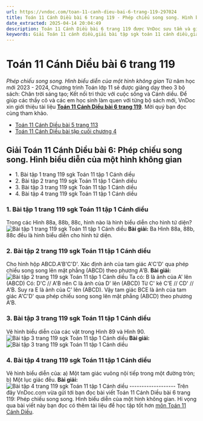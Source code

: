```yaml
---
url: https://vndoc.com/toan-11-canh-dieu-bai-6-trang-119-297024
title: Toán 11 Cánh Diều bài 6 trang 119 - Phép chiếu song song. Hình biểu diễn của một hình không gian - VnDoc.com
date_extracted: 2025-04-14 20:04:49
description: Toán 11 Cánh Diều bài 6 trang 119 được VnDoc sưu tầm và giới thiệu với lời giải chi tiết, rõ ràng theo khung chương trình sách giáo khoa Toán 11 Cánh diều. Mời các em cùng tham khảo để nắm được nội dung bài học.
keywords: Giải Toán 11 cánh diều,giải bài tập sgk toán 11 cánh diều,giải bài tập toán lớp 11,toán 11 cánh diều trang 119,giải toán 11 cánh diều tập 2,hướng dẫn giải toán 11 trang 119,bài tập trang 119 toán lớp 11,bài tập phép chiếu song song lớp 11,bài tập hình biểu diễn của một hình không gian lớp 11
---
```


# Toán 11 Cánh Diều bài 6 trang 119
 _Phép chiếu song song. Hình biểu diễn của một hình không gian_
Từ năm học mới 2023 - 2024, Chương trình Toán lớp 11 sẽ được giảng dạy theo 3 bộ sách: Chân trời sáng tạo; Kết nối tri thức với cuộc sống và Cánh diều. Để giúp các thầy cô và các em học sinh làm quen với từng bộ sách mới, VnDoc xin giới thiệu tài liệu **[Toán 11 Cánh Diều bài 6 trang 119](<https://vndoc.com/toan-11-canh-dieu-bai-6-trang-119-297024>)**. Mời quý bạn đọc cùng tham khảo.
  * [Toán 11 Cánh Diều bài 5 trang 113](<https://vndoc.com/toan-11-canh-dieu-bai-5-trang-113-297022>)
  * [Toán 11 Cánh Diều bài tập cuối chương 4](<https://vndoc.com/toan-11-canh-dieu-bai-tap-cuoi-chuong-4-297026>)

## Giải Toán 11 Cánh Diều bài 6: Phép chiếu song song. Hình biểu diễn của một hình không gian
  * 1\. Bài tập 1 trang 119 sgk Toán 11 tập 1 Cánh diều
  * 2\. Bài tập 2 trang 119 sgk Toán 11 tập 1 Cánh diều
  * 3\. Bài tập 3 trang 119 sgk Toán 11 tập 1 Cánh diều
  * 4\. Bài tập 4 trang 119 sgk Toán 11 tập 1 Cánh diều

### 1\. Bài tập 1 trang 119 sgk Toán 11 tập 1 Cánh diều
Trong các Hình 88a, 88b, 88c, hình nào là hình biểu diễn cho hình tứ diện?
![Bài tập 1 trang 119 sgk Toán 11 tập 1 Cánh diều](https://i.vdoc.vn/data/image/2023/05/16/giai-toan-11-canh-dieu-chuong-4-bai-6-1.jpg)
**Bài giải:**
Ba Hình 88a, 88b, 88c đều là hình biểu diễn cho hình tứ diện.
### 2\. Bài tập 2 trang 119 sgk Toán 11 tập 1 Cánh diều
Cho hình hộp ABCD.A'B'C'D'. Xác định ảnh của tam giác A'C'D' qua phép chiếu song song lên mặt phẳng \(ABCD\) theo phương A'B.
**Bài giải:**
![Bài tập 2 trang 119 sgk Toán 11 tập 1 Cánh diều](https://i.vdoc.vn/data/image/2023/05/16/giai-toan-11-canh-dieu-chuong-4-bai-6-2.jpg)
Ta có: B là ảnh của A' lên \(ABCD\)
Có: D'C // A'B nên C là ảnh của D' lên \(ABCD\)
Từ C' kẻ C'E // CD' // A'B. Suy ra E là ảnh của C' lên \(ABCD\).
Vậy tam giác BCE là ảnh của tam giác A'C'D' qua phép chiếu song song lên mặt phẳng \(ABCD\) theo phương A'B.
### 3\. Bài tập 3 trang 119 sgk Toán 11 tập 1 Cánh diều
Vẽ hình biểu diễn của các vật trong Hình 89 và Hình 90.
![Bài tập 3 trang 119 sgk Toán 11 tập 1 Cánh diều](https://i.vdoc.vn/data/image/2023/05/16/giai-toan-11-canh-dieu-chuong-4-bai-6-3.jpg)
**Bài giải:**
![Bài tập 3 trang 119 sgk Toán 11 tập 1 Cánh diều](https://i.vdoc.vn/data/image/2023/05/16/giai-toan-11-canh-dieu-chuong-4-bai-6-4.jpg)
### 4\. Bài tập 4 trang 119 sgk Toán 11 tập 1 Cánh diều
Vẽ hình biểu diễn của:
a\) Một tam giác vuông nội tiếp trong một đường tròn;
b\) Một lục giác đều.
**Bài giải:**
![Bài tập 4 trang 119 sgk Toán 11 tập 1 Cánh diều](https://i.vdoc.vn/data/image/2023/05/16/giai-toan-11-canh-dieu-chuong-4-bai-6-5.jpg)
\-------------------
Trên đây VnDoc.com vừa gửi tới bạn đọc bài viết Toán 11 Cánh Diều bài 6 trang 119: Phép chiếu song song. Hình biểu diễn của một hình không gian. Hi vọng qua bài viết này bạn đọc có thêm tài liệu để học tập tốt hơn [môn Toán 11 Cánh Diều](<https://vndoc.com/toan-11-canh-dieu>).
